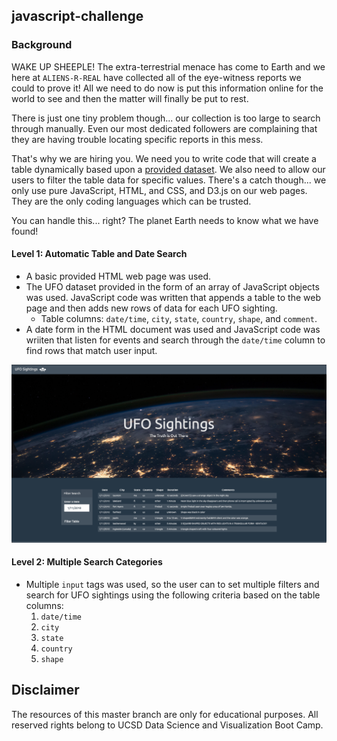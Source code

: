 ## javascript-challenge
### Background

WAKE UP SHEEPLE! The extra-terrestrial menace has come to Earth and we here at `ALIENS-R-REAL` have collected all of the eye-witness reports we could to prove it! All we need to do now is put this information online for the world to see and then the matter will finally be put to rest.

There is just one tiny problem though... our collection is too large to search through manually. Even our most dedicated followers are complaining that they are having trouble locating specific reports in this mess.

That's why we are hiring you. We need you to write code that will create a table dynamically based upon a [provided dataset](/UFO-level-1/static/js/data.js). We also need to allow our users to filter the table data for specific values. There's a catch though... we only use pure JavaScript, HTML, and CSS, and D3.js on our web pages. They are the only coding languages which can be trusted.

You can handle this... right? The planet Earth needs to know what we have found!

#### Level 1: Automatic Table and Date Search
* A basic provided HTML web page was used.
* The UFO dataset provided in the form of an array of JavaScript objects was used. JavaScript code was written that appends a table to the web page and then adds new rows of data for each UFO sighting.
  * Table columns: `date/time`, `city`, `state`, `country`, `shape`, and `comment`.
* A date form in the HTML document was used and JavaScript code was wriiten that listen for events and search through the `date/time` column to find rows that match user input.

![app_level1](https://github.com/changrita1114/javascript-challenge/blob/main/UFO-level-1/img/level_1.png?raw=true)

#### Level 2: Multiple Search Categories 
* Multiple `input` tags was used, so the user can to set multiple filters and search for UFO sightings using the following criteria based on the table columns:
  1. `date/time`
  2. `city`
  3. `state`
  4. `country`
  5. `shape`
## Disclaimer
The resources of this master branch are only for educational purposes. All reserved rights belong to UCSD Data Science and Visualization Boot Camp.
